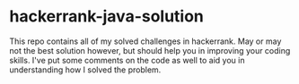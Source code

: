 # hackerrank-java-solution

This repo contains all of my solved challenges in hackerrank.
May or may not the best solution however, but should help you
in improving your coding skills. I've put some comments on the code
as well to aid you in understanding how I solved the problem.